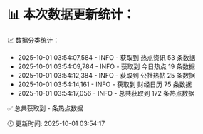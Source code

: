 📊 本次数据更新统计：
==========================

📈 数据分类统计：
- 2025-10-01 03:54:07,584 - INFO - 获取到 热点资讯 53 条数据
- 2025-10-01 03:54:09,784 - INFO - 获取到 今日热点 19 条数据
- 2025-10-01 03:54:12,384 - INFO - 获取到 公社热帖 25 条数据
- 2025-10-01 03:54:14,161 - INFO - 获取到 财经日历 75 条数据
- 2025-10-01 03:54:17,056 - INFO - 总共获取到 172 条热点数据

✅ 总共获取到 - 条热点数据

🕐 更新时间: 2025-10-01 03:54:17
